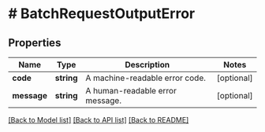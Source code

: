 # # BatchRequestOutputError

## Properties

Name | Type | Description | Notes
------------ | ------------- | ------------- | -------------
**code** | **string** | A machine-readable error code. | [optional]
**message** | **string** | A human-readable error message. | [optional]

[[Back to Model list]](../../README.md#models) [[Back to API list]](../../README.md#endpoints) [[Back to README]](../../README.md)
